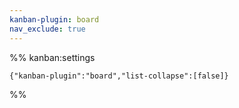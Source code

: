 ```yaml
---
kanban-plugin: board
nav_exclude: true
---
```




%% kanban:settings
```
{"kanban-plugin":"board","list-collapse":[false]}
```
%%
